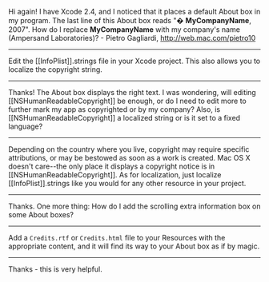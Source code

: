 Hi again! I have Xcode 2.4, and I noticed that it places a default About box in my program. The last line of this About box reads "� __MyCompanyName__, 2007". How do I replace __MyCompanyName__ with my company's name (Ampersand Laboratories)? - Pietro Gagliardi, http://web.mac.com/pietro10

----

Edit the [[InfoPlist]].strings file in your Xcode project. This also allows you to localize the copyright string.

----

Thanks! The About box displays the right text. I was wondering, will editing [[NSHumanReadableCopyright]] be enough, or do I need to edit more to further mark my app as copyrighted or by my company? Also, is [[NSHumanReadableCopyright]] a localized string or is it set to a fixed language?

----

Depending on the country where you live, copyright may require specific attributions, or may be bestowed as soon as a work is created. Mac OS X doesn't care--the only place it displays a copyright notice is in [[NSHumanReadableCopyright]]. As for localization, just localize [[InfoPlist]].strings like you would for any other resource in your project.

----

Thanks. One more thing: How do I add the scrolling extra information box on some About boxes?

----
Add a <code>Credits.rtf</code> or <code>Credits.html</code> file to your Resources with the appropriate content, and it will find its way to your About box as if by magic.

----
Thanks - this is very helpful.